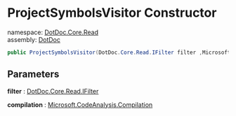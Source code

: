 ﻿# ProjectSymbolsVisitor Constructor

namespace: [DotDoc\.Core\.Read](../../DotDoc.Core.Read.md)<br />
assembly: [DotDoc](../../../DotDoc.md)



```csharp
public ProjectSymbolsVisitor(DotDoc.Core.Read.IFilter filter ,Microsoft.CodeAnalysis.Compilation compilation);
```

## Parameters

__filter__ : [DotDoc\.Core\.Read\.IFilter](../../../DotDoc/DotDoc.Core.Read/IFilter.md)



__compilation__ : [Microsoft\.CodeAnalysis\.Compilation](https://docs.microsoft.com/dotnet/api/Microsoft.CodeAnalysis.Compilation)



